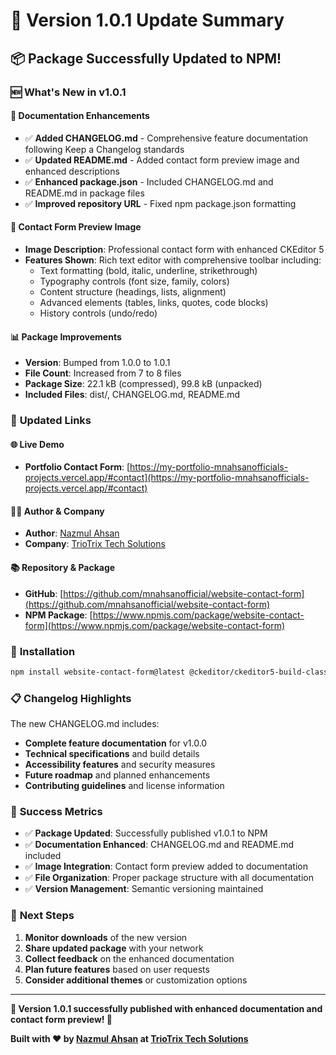# 🔄 Version 1.0.1 Update Summary

## 📦 **Package Successfully Updated to NPM!**

### 🆕 **What's New in v1.0.1**

#### 📝 **Documentation Enhancements**
- ✅ **Added CHANGELOG.md** - Comprehensive feature documentation following Keep a Changelog standards
- ✅ **Updated README.md** - Added contact form preview image and enhanced descriptions
- ✅ **Enhanced package.json** - Included CHANGELOG.md and README.md in package files
- ✅ **Improved repository URL** - Fixed npm package.json formatting

#### 🎯 **Contact Form Preview Image**
- **Image Description**: Professional contact form with enhanced CKEditor 5
- **Features Shown**: Rich text editor with comprehensive toolbar including:
  - Text formatting (bold, italic, underline, strikethrough)
  - Typography controls (font size, family, colors)
  - Content structure (headings, lists, alignment)
  - Advanced elements (tables, links, quotes, code blocks)
  - History controls (undo/redo)

#### 📊 **Package Improvements**
- **Version**: Bumped from 1.0.0 to 1.0.1
- **File Count**: Increased from 7 to 8 files
- **Package Size**: 22.1 kB (compressed), 99.8 kB (unpacked)
- **Included Files**: dist/, CHANGELOG.md, README.md

### 🔗 **Updated Links**

#### 🌐 **Live Demo**
- **Portfolio Contact Form**: [https://my-portfolio-mnahsanofficials-projects.vercel.app/#contact](https://my-portfolio-mnahsanofficials-projects.vercel.app/#contact)

#### 👨‍💻 **Author & Company**
- **Author**: [Nazmul Ahsan](https://www.linkedin.com/in/mn-ahsan/)
- **Company**: [TrioTrix Tech Solutions](https://www.linkedin.com/company/triotrix-tech-solutions/)

#### 📚 **Repository & Package**
- **GitHub**: [https://github.com/mnahsanofficial/website-contact-form](https://github.com/mnahsanofficial/website-contact-form)
- **NPM Package**: [https://www.npmjs.com/package/website-contact-form](https://www.npmjs.com/package/website-contact-form)

### 🚀 **Installation**

```bash
npm install website-contact-form@latest @ckeditor/ckeditor5-build-classic emailjs-com
```

### 📋 **Changelog Highlights**

The new CHANGELOG.md includes:
- **Complete feature documentation** for v1.0.0
- **Technical specifications** and build details
- **Accessibility features** and security measures
- **Future roadmap** and planned enhancements
- **Contributing guidelines** and license information

### 🎉 **Success Metrics**

- ✅ **Package Updated**: Successfully published v1.0.1 to NPM
- ✅ **Documentation Enhanced**: CHANGELOG.md and README.md included
- ✅ **Image Integration**: Contact form preview added to documentation
- ✅ **File Organization**: Proper package structure with all documentation
- ✅ **Version Management**: Semantic versioning maintained

### 🔮 **Next Steps**

1. **Monitor downloads** of the new version
2. **Share updated package** with your network
3. **Collect feedback** on the enhanced documentation
4. **Plan future features** based on user requests
5. **Consider additional themes** or customization options

---

**🎊 Version 1.0.1 successfully published with enhanced documentation and contact form preview! 🎊**

**Built with ❤️ by [Nazmul Ahsan](https://www.linkedin.com/in/mn-ahsan/) at [TrioTrix Tech Solutions](https://www.linkedin.com/company/triotrix-tech-solutions/)**
